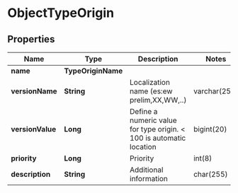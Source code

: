 

# ObjectTypeOrigin


## Properties

| Name | Type | Description | Notes |
|------------ | ------------- | ------------- | -------------|
|**name** | **TypeOriginName** |  |  |
|**versionName** | **String** | Localization name (es:ew prelim,XX,WW,..) | varchar(255) |  [optional] |
|**versionValue** | **Long** | Define a numeric value for type origin. &lt; 100 is automatic location | bigint(20) |  [optional] [readonly] |
|**priority** | **Long** | Priority | int(8) |  [optional] |
|**description** | **String** | Additional information | char(255) |  [optional] |




